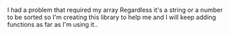 I had a problem that required my array Regardless it's a string or a number to be sorted so I'm creating this library to help me and I will keep adding functions 
as far as I'm using it..
